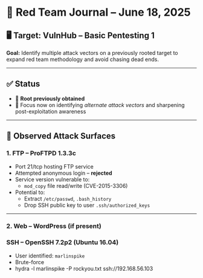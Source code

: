 
# 🧠 Red Team Journal – June 18, 2025

## 🖥️ Target: VulnHub – Basic Pentesting 1  
**Goal:** Identify multiple attack vectors on a previously rooted target to expand red team methodology and avoid chasing dead ends.

---

## ✅ Status
- 🎯 **Root previously obtained**
- 🧠 Focus now on identifying *alternate attack vectors* and sharpening post-exploitation awareness

---

## 🧩 Observed Attack Surfaces

### 1. **FTP – ProFTPD 1.3.3c**
- Port 21/tcp hosting FTP service
- Attempted anonymous login – **rejected**
- Service version vulnerable to:
  - `mod_copy` file read/write (CVE-2015-3306)
- Potential to:
  - Extract `/etc/passwd`, `.bash_history`
  - Drop SSH public key to user `.ssh/authorized_keys`

---

### 2. **Web – WordPress (if present)**
### **SSH – OpenSSH 7.2p2 (Ubuntu 16.04)**

 - User identified: `marlinspike`
 - Brute-force
  - hydra -l marlinspike -P rockyou.txt ssh://192.168.56.103

<!--stackedit_data:
eyJoaXN0b3J5IjpbMTIyNTgwNTQ4NV19
-->